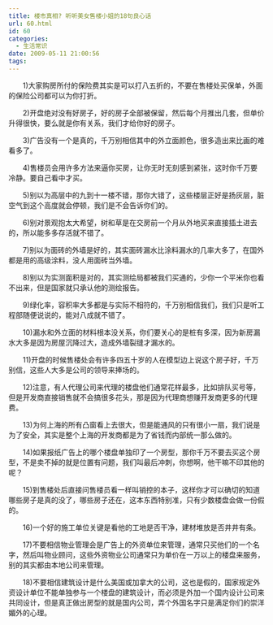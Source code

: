 ```yaml
---
title: 楼市真相? 听听美女售楼小姐的18句良心话
url: 60.html
id: 60
categories:
  - 生活常识
date: 2009-05-11 21:00:56
tags:
---
```


  
  
　　1)大家购房所付的保险费其实是可以打八五折的，不要在售楼处买保单，外面的保险公司都可以为你打折。  
  
　　2)开盘绝对没有好房子，好的房子全部被保留，然后每个月推出几套，但单价升得很快，要么就是你有关系，我们才给你好的房子。  
  
　　3)广告没有一个是真的，千万别相信其中的外立面颜色，很多造出来比画的难看多了。  
  
　　4)售楼员会用许多方法来逼你买房，让你无时无刻感到紧张，这时你千万要冷静。要自己看中才买。  
  
　　5)别以为高层中的九到十一楼不错，那你大错了，这些楼层正好是扬灰层，脏空气到这个高度就会停顿，我们是不会告诉你们的。  
  
　　6)别对景观抱太大希望，树和草是在交房前一个月从外地买来直接插土进去的，所以能多多存活就不错了。  
  
　　7)别以为面砖的外墙是好的，其实面砖漏水比涂料漏水的几率大多了，在国外都是用的高级涂料，没人用面砖当外墙。  
  
　　8)别以为实测面积是对的，其实测绘局都被我们买通的，少你一个平米你也看不出来，但是国家就只承认他的测绘报告。  
  
　　9)绿化率，容积率大多都是与实际不相符的，千万别相信我们，我们只是听工程部随便说说的，能对八成就不错了。  
  
　　10)漏水和外立面的材料根本没关系，你们要关心的是桩有多深，因为新房漏水大多是因为房屋沉降过大，造成外墙裂缝才漏水的。  
  
　　11)开盘的时候售楼处会有许多四五十岁的人在模型边上说这个房子好，千万别信，这些人大多是公司的领导来捧场的。  
  
　　12)注意，有人代理公司来代理的楼盘他们通常花样最多，比如排队买号等，但是开发商直接销售就不会搞很多花头，那是因为代理商想赚开发商更多的代理费。  
  
　　13)为何上海的所有凸窗看上去很大，但是能通风的只有很小一扇，我们说是为了安全，其实是整个上海的开发商都是为了省钱而内部统一那么做的。  
  
　　14)如果报纸广告上的哪个楼盘单独印了一个房型，那你千万不要去买这个房型，不是卖不掉的就是位置有问题，我们叫最后冲刺，你想啊，他干嘛不印其他的呢？  
  
　　15)到售楼处后直接问售楼员看一样叫销控的本子，这样你才可以确切的知道哪些房子是真的没了，哪些房子还在，这本东西特别准，只有少数楼盘会做一份假的。  
  
　　16)一个好的施工单位关键是看他的工地是否干净，建材堆放是否井井有条。  
  
　　17)不要相信物业管理会是广告上的外资单位来管理，通常只买他们的一个名字，然后叫物业顾问，这些外资物业公司通常只为单价在一万以上的楼盘来服务，别的其实都由本地公司来管理。  
  
　　18)不要相信建筑设计是什么美国或加拿大的公司，这也是假的，国家规定外资设计单位不能单独参与一个楼盘的建筑设计，而必须是外加一个国内设计公司来共同设计，但是真正做出房型的就是国内公司，弄个外国名字只是满足你们的崇洋媚外的心理。